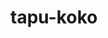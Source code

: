 ---
id: 785
title: tapu-koko
types: [electric,fairy]
image: https://raw.githubusercontent.com/PokeAPI/sprites/master/sprites/pokemon/785.png
---